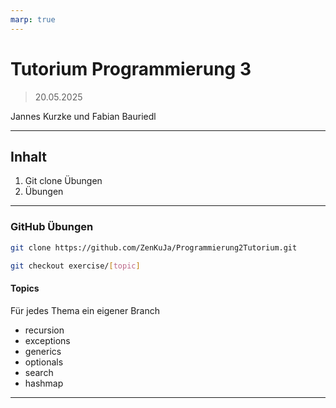 ```yaml
---
marp: true
---
```


<style>
    :root {
        background-image: url("https://upload.wikimedia.org/wikipedia/de/thumb/e/ec/DHBW_Ravensburg.svg/1200px-DHBW_Ravensburg.svg.png");
        background-repeat: no-repeat;
        background-position: right top;
        background-size: 220px;
        background-origin: content-box;
    }
</style>

# Tutorium Programmierung 3

> 20.05.2025

Jannes Kurzke und Fabian Bauriedl

---

## Inhalt

1. Git clone Übungen
1. Übungen

---

### GitHub Übungen

```bash
git clone https://github.com/ZenKuJa/Programmierung2Tutorium.git

git checkout exercise/[topic]
```

#### Topics

Für jedes Thema ein eigener Branch

- recursion
- exceptions
- generics
- optionals
- search
- hashmap

---
